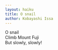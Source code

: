 ```yaml
---
layout: haiku
title: O snail
author: Kobayashi Issa
---
```


O snail <br>
Climb Mount Fuji <br>
But slowly, slowly! <br>
